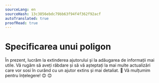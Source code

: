 ```yaml
---
sourceLang: en
sourceHash: 13c3856ebdc79bb63f94f4f362f92acf
autoTranslated: true
proofRead: true
---
```



# Specificarea unui poligon
În prezent, lucrăm la extinderea ajutorului și la adăugarea de informații mai utile. Vă rugăm să aveți răbdare și să vă așteptați la mai multe actualizări care vor sosi în curând cu un ajutor extins și mai detaliat. 🚀 Vă mulțumim pentru înțelegere! 😊 😊